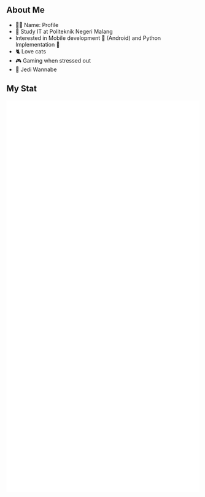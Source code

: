 ## About Me
- 🤷‍♂️ Name: Profile
- 🏫 Study IT at Politeknik Negeri Malang
- Interested in Mobile development 📱 (Android) and Python Implementation 🐍
- 🐈 Love cats
- 🎮 Gaming when stressed out
- 🌠 Jedi Wannabe
  
## My Stat
![My metrics](github-metrics.svg)
